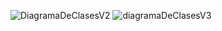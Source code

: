 ![DiagramaDeClasesV2](https://github.com/user-attachments/assets/1f07085d-94bc-469e-9280-4cfca3e06541)
![diagramaDeClasesV3](https://github.com/user-attachments/assets/17e7868e-d172-4717-9196-3b20a2bcd0e3)
